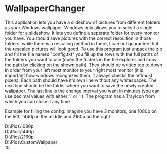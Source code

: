 # WallpaperChanger
This application lets you have a slideshow of pictures from different folders as your Windows wallpaper. Windows only allows you to select a single folder for a slideshow. It lets you define a seperate folder for every monitor you have. You should save pictures with the correct resoultion in those folders, while there is a rescaling method in there, I can not guarantee that the rescaled pictures will look good. To use this program just unpack the [zip](https://github.com/GuentherThomas/WallpaperChanger/releases/tag/v1.0) and fill the file named "config.txt" you fill up the rows with the full paths of the folders you want to use (open the folders in the file explorer and copy the path by clicking on the shown path). They should be written top to down in order from your left most monitor to your right most monitor (it is important how windows recognizes them, it always checks the leftmost pixels). Each path should have it's own line without any whitespaces. The next line should be the folder where you want to save the newly created wallpaper. The last line is the change interval you want in minutes (you can use decimal values with either ',' or '.'). The program has a TrayIcon from which you can close it any time.

Example for filling the config: Imagine you have 3 monitors, one 1080p on the left, 1440p in the middle and 2160p on the right

D:\Pics\1080p  
D:\Pics\1440p  
D:\Pics\2160p  
D:\Pics\CustomWallpaper  
10
